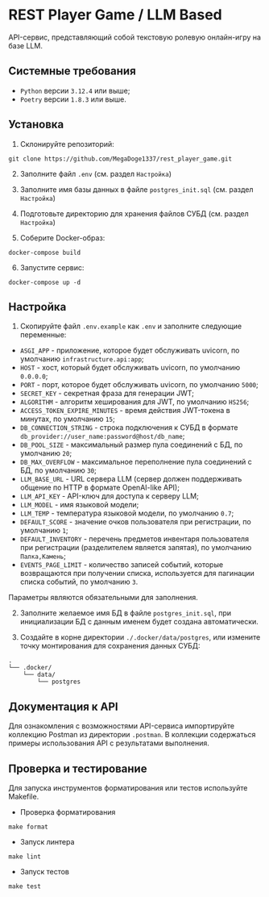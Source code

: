 # REST Player Game / LLM Based

API-сервис, представляющий собой текстовую ролевую онлайн-игру на базе LLM.

## Системные требования
- `Python` версии `3.12.4` или выше;
- `Poetry` версии `1.8.3` или выше.

## Установка

1. Склонируйте репозиторий:
```
git clone https://github.com/MegaDoge1337/rest_player_game.git
```

2. Заполните файл `.env` (см. раздел `Настройка`)

3. Заполните имя базы данных в файле `postgres_init.sql` (см. раздел `Настройка`)

4. Подготовьте директорию для хранения файлов СУБД (см. раздел `Настройка`)

5. Соберите Docker-образ:
```
docker-compose build
```

6. Запустите сервис:
```
docker-compose up -d
```

## Настройка

1. Скопируйте файл `.env.example` как `.env` и заполните следующие переменные:

- `ASGI_APP` - приложение, которое будет обслуживать uvicorn, по умолчанию `infrastructure.api:app`;
- `HOST` - хост, который будет обслуживать uvicorn, по умолчанию `0.0.0.0`;
- `PORT` - порт, которое будет обслуживать uvicorn, по умолчанию `5000`;
- `SECRET_KEY` - секретная фраза для генерации JWT;
- `ALGORITHM` - алгоритм хеширования для JWT, по умолчанию `HS256`;
- `ACCESS_TOKEN_EXPIRE_MINUTES` - время действия JWT-токена в минутах, по умолчанию `15`;
- `DB_CONNECTION_STRING` - строка подключения к СУБД в формате `db_provider://user_name:password@host/db_name`;
- `DB_POOL_SIZE` - максимальный размер пула соединений с БД, по умолчанию `20`;
- `DB_MAX_OVERFLOW` - максимальное переполнение пула соединений с БД, по умолчанию `30`;
- `LLM_BASE_URL` - URL сервера LLM (сервер должен поддерживать общение по HTTP в формате OpenAI-like API);
- `LLM_API_KEY` - API-ключ для доступа к серверу LLM;
- `LLM_MODEL` - имя языковой модели;
- `LLM_TEMP` - температура языковой модели, по умолчанию `0.7`;
- `DEFAULT_SCORE` - значение очков пользователя при регистрации, по умолчанию `1`;
- `DEFAULT_INVENTORY` - перечень предметов инвентаря пользователя при регистрации (разделителем является запятая), по умолчанию `Палка,Камень`;
- `EVENTS_PAGE_LIMIT` - количество записей событий, которые возвращаются при получении списка, используется для пагинации списка событий, по умолчанию `3`.

Параметры являются обязательными для заполнения.

2. Заполните желаемое имя БД в файле `postgres_init.sql`, при инициализации БД с данным именем будет создана автоматически.

3. Создайте в корне директории `./.docker/data/postgres`, или измените точку монтирования для сохранения данных СУБД:
```
.
└── .docker/
    └── data/
        └── postgres
```

## Документация к API

Для ознакомления с возможностями API-сервиса импортируйте коллекцию Postman из директории `.postman`. В коллекции содержаться примеры использования API с результатами выполнения.

## Проверка и тестирование

Для запуска инструментов форматирования или тестов используйте Makefile.

- Проверка форматирования
```
make format
```

- Запуск линтера
```
make lint
```

- Запуск тестов
```
make test
```
